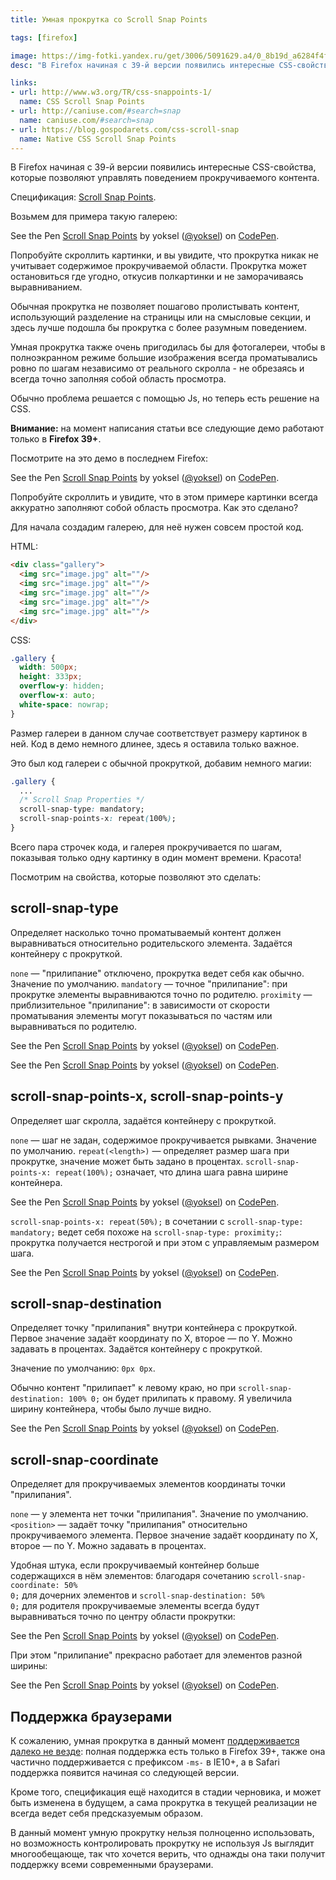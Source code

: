 ```yaml
---
title: Умная прокрутка со Scroll Snap Points

tags: [firefox]

image: https://img-fotki.yandex.ru/get/3006/5091629.a4/0_8b19d_a6284f4f_orig
desc: "В Firefox начиная с 39-й версии появились интересные CSS-свойства, которые позволяют управлять поведением прокручиваемого контента."

links:
- url: http://www.w3.org/TR/css-snappoints-1/
  name: CSS Scroll Snap Points
- url: http://caniuse.com/#search=snap
  name: caniuse.com/#search=snap
- url: https://blog.gospodarets.com/css-scroll-snap
  name: Native CSS Scroll Snap Points
---
```


В Firefox начиная с 39-й версии появились интересные CSS-свойства, которые позволяют управлять поведением прокручиваемого контента.<!--more-->

Cпецификация: <a href="http://www.w3.org/TR/css-snappoints-1/">Scroll Snap Points</a>.

Возьмем для примера такую галерею:

<p data-height="550" data-theme-id="4974" data-slug-hash="zGWGzo" data-default-tab="result" data-user="yoksel" class='codepen'>See the Pen <a href='https://codepen.io/yoksel/pen/zGWGzo/'>Scroll Snap Points</a> by yoksel (<a href='https://codepen.io/yoksel'>@yoksel</a>) on <a href='https://codepen.io'>CodePen</a>.</p>
<script async src="//assets.codepen.io/assets/embed/ei.js"></script>

Попробуйте скроллить картинки, и вы увидите, что прокрутка никак не учитывает содержимое прокручиваемой области. Прокрутка может остановиться где угодно, откусив полкартинки и не заморачиваясь выравниванием.

Обычная прокрутка не позволяет пошагово пролистывать контент, использующий разделение на страницы или на смысловые секции, и здесь лучше подошла бы прокрутка с более разумным поведением.

Умная прокрутка также очень пригодилась бы для фотогалереи, чтобы в полноэкранном режиме большие изображения всегда проматывались ровно по шагам независимо от реального скролла - не обрезаясь и всегда точно заполняя собой область просмотра.

Обычно проблема решается с помощью Js, но теперь есть решение на CSS.

<div class="post__warning"><b>Внимание:</b> на момент написания статьи все следующие демо работают только в <b>Firefox 39+</b>.</div>

Посмотрите на это демо в последнем Firefox:

<p data-height="550" data-theme-id="4974" data-slug-hash="RPMPOv" data-default-tab="result" data-user="yoksel" class='codepen'>See the Pen <a href='https://codepen.io/yoksel/pen/RPMPOv/'>Scroll Snap Points</a> by yoksel (<a href='https://codepen.io/yoksel'>@yoksel</a>) on <a href='https://codepen.io'>CodePen</a>.</p>
<script async src="//assets.codepen.io/assets/embed/ei.js"></script>

Попробуйте скроллить и увидите, что в этом примере картинки всегда аккуратно заполняют собой область просмотра. Как это сделано?

Для начала создадим галерею, для неё нужен совсем простой код.

HTML:

```html
<div class="gallery">
  <img src="image.jpg" alt=""/>
  <img src="image.jpg" alt=""/>
  <img src="image.jpg" alt=""/>
  <img src="image.jpg" alt=""/>
  <img src="image.jpg" alt=""/>
</div>
```

CSS:

```css
.gallery {
  width: 500px;
  height: 333px;
  overflow-y: hidden;
  overflow-x: auto;
  white-space: nowrap;
}
```

Размер галереи в данном случае соответствует размеру картинок в ней. Код в демо немного длинее, здесь я оставила только важное.

Это был код галереи с обычной прокруткой, добавим немного магии:


```css
.gallery {
  ...
  /* Scroll Snap Properties */
  scroll-snap-type: mandatory;
  scroll-snap-points-x: repeat(100%);
}
```

Всего пара строчек кода, и галерея прокручивается по шагам, показывая только одну картинку в один момент времени. Красота!

Посмотрим на свойства, которые позволяют это сделать:


<section id="scroll-snap-type" data-name="scroll-snap-type"><h2>scroll-snap-type</h2>

Определяет насколько точно проматываемый контент должен выравниваться относительно родительского элемента.
Задаётся контейнеру с прокруткой.

<code>none</code> — "прилипание" отключено, прокрутка ведет себя как обычно. Значение по умолчанию.
<code>mandatory</code> — точное "прилипание": при прокрутке элементы выравниваются точно по родителю.
<code>proximity</code> — приблизительное "прилипание": в зависимости от скорости проматывания элементы могут показываться по частям или выравниваться по родителю.

<p data-height="550" data-theme-id="4974" data-slug-hash="RPMWeP" data-default-tab="result" data-user="yoksel" class='codepen'>See the Pen <a href='https://codepen.io/yoksel/pen/RPMWeP/'>Scroll Snap Points</a> by yoksel (<a href='https://codepen.io/yoksel'>@yoksel</a>) on <a href='https://codepen.io'>CodePen</a>.</p>
<script async src="//assets.codepen.io/assets/embed/ei.js"></script>

<p data-height="550" data-theme-id="4974" data-slug-hash="qdoOQw" data-default-tab="result" data-user="yoksel" class='codepen'>See the Pen <a href='https://codepen.io/yoksel/pen/qdoOQw/'>Scroll Snap Points</a> by yoksel (<a href='https://codepen.io/yoksel'>@yoksel</a>) on <a href='https://codepen.io'>CodePen</a>.</p>
<script async src="//assets.codepen.io/assets/embed/ei.js"></script>
</section>

<section id="scroll-snap-points-x" data-name="scroll-snap-points-x"><h2>scroll-snap-points-x, scroll-snap-points-y</h2>

Определяет шаг скролла, задаётся контейнеру с прокруткой.

<code>none</code> — шаг не задан, содержимое прокручивается рывками. Значение по умолчанию.
<code>repeat(&lt;length>)</code> — определяет размер шага при прокрутке, значение может быть задано в процентах. <code>scroll-snap-points-x: repeat(100%);</code> означает, что длина шага равна ширине контейнера.

<p data-height="550" data-theme-id="4974" data-slug-hash="XbEXro" data-default-tab="result" data-user="yoksel" class='codepen'>See the Pen <a href='https://codepen.io/yoksel/pen/XbEXro/'>Scroll Snap Points</a> by yoksel (<a href='https://codepen.io/yoksel'>@yoksel</a>) on <a href='https://codepen.io'>CodePen</a>.</p>
<script async src="//assets.codepen.io/assets/embed/ei.js"></script>

<code>scroll-snap-points-x: repeat(50%);</code> в сочетании с <code>scroll-snap-type: mandatory;</code> ведет себя похоже на <code>scroll-snap-type: proximity;</code>: прокрутка получается нестрогой и при этом с управляемым размером шага.

<p data-height="550" data-theme-id="4974" data-slug-hash="Qbmywa" data-default-tab="result" data-user="yoksel" class='codepen'>See the Pen <a href='https://codepen.io/yoksel/pen/Qbmywa/'>Scroll Snap Points</a> by yoksel (<a href='https://codepen.io/yoksel'>@yoksel</a>) on <a href='https://codepen.io'>CodePen</a>.</p>
<script async src="//assets.codepen.io/assets/embed/ei.js"></script>
</section>

<section id="scroll-snap-destination" data-name="scroll-snap-destination"><h2>scroll-snap-destination</h2>

Определяет точку "прилипания" внутри контейнера с прокруткой. Первое значение задаёт координату по X, второе — по Y.
Можно задавать в процентах.
Задаётся контейнеру с прокруткой.

Значение по умолчанию: <code>0px 0px</code>.

Обычно контент "прилипает" к левому краю, но при <code>scroll-snap-destination: 100% 0;</code> он будет прилипать к правому. Я увеличила ширину контейнера, чтобы было лучше видно.

<p data-height="550" data-theme-id="4974" data-slug-hash="mJxVer" data-default-tab="result" data-user="yoksel" class='codepen'>See the Pen <a href='https://codepen.io/yoksel/pen/mJxVer/'>Scroll Snap Points</a> by yoksel (<a href='https://codepen.io/yoksel'>@yoksel</a>) on <a href='https://codepen.io'>CodePen</a>.</p>
<script async src="//assets.codepen.io/assets/embed/ei.js"></script>
</section>

<section id="scroll-snap-coordinate" data-name="scroll-snap-coordinate"><h2>scroll-snap-coordinate</h2>

Определяет для прокручиваемых элементов координаты точки "прилипания".

<code>none</code> — у элемента нет точки "прилипания". Значение по умолчанию.
<code>&lt;position></code> — задаёт точку "прилипания" относительно прокручиваемого элемента. Первое значение задаёт координату по X, второе — по Y.
Можно задавать в процентах.

Удобная штука, если прокручиваемый контейнер больше содержащихся в нём элементов: благодаря сочетанию <code>scroll-snap-coordinate: 50% 0;</code> для дочерних элементов и <code>scroll-snap-destination: 50% 0;</code> для родителя прокручиваемые элементы всегда будут выравниваться точно по центру области прокрутки:

<p data-height="550" data-theme-id="4974" data-slug-hash="LVdGZE" data-default-tab="result" data-user="yoksel" class='codepen'>See the Pen <a href='https://codepen.io/yoksel/pen/LVdGZE/'>Scroll Snap Points</a> by yoksel (<a href='https://codepen.io/yoksel'>@yoksel</a>) on <a href='https://codepen.io'>CodePen</a>.</p>
<script async src="//assets.codepen.io/assets/embed/ei.js"></script>

При этом "прилипание" прекрасно работает для элементов разной ширины:

<p data-height="550" data-theme-id="4974" data-slug-hash="oXqbWb" data-default-tab="result" data-user="yoksel" class='codepen'>See the Pen <a href='https://codepen.io/yoksel/pen/oXqbWb/'>Scroll Snap Points</a> by yoksel (<a href='https://codepen.io/yoksel'>@yoksel</a>) on <a href='https://codepen.io'>CodePen</a>.</p>
<script async src="//assets.codepen.io/assets/embed/ei.js"></script>
</section>

<section><h2>Поддержка браузерами</h2>

К сожалению, умная прокрутка в данный момент <a href="http://caniuse.com/#search=snap">поддерживается далеко не везде</a>: полная поддержка есть только в Firefox 39+, также она частично поддерживается с префиксом <code>-ms-</code> в IE10+, а в Safari поддержка появится начиная со следующей версии.

Кроме того, спецификация ещё находится в стадии черновика, и может быть изменена в будущем, а сама прокрутка в текущей реализации не всегда ведет себя предсказуемым образом.

В данный момент умную прокрутку нельзя полноценно использовать, но возможность контролировать прокрутку не используя Js выглядит многообещающе, так что хочется верить, что однажды она таки получит поддержку всеми современными браузерами.
</section>
